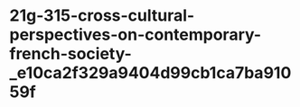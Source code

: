 # 21g-315-cross-cultural-perspectives-on-contemporary-french-society-_e10ca2f329a9404d99cb1ca7ba91059f